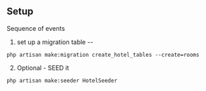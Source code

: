 ## Setup

Sequence of events

1. set up a migration table --

```
php artisan make:migration create_hotel_tables --create=rooms
```

2. Optional - SEED it

```
php artisan make:seeder HotelSeeder
```
